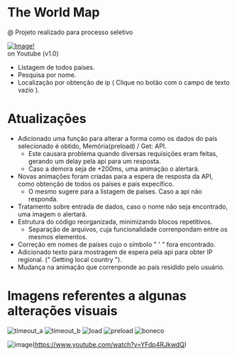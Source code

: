 # The World Map
@ Projeto realizado para processo seletivo  

[![Image!](https://user-images.githubusercontent.com/25700237/116011049-4c459380-a5f9-11eb-8aba-98caa7e9a0f7.png)](https://www.youtube.com/watch?v=2h0RhhukLWI)  
on Youtube (v1.0)

* Listagem de todos países.
* Pesquisa por nome.
* Localização por obtenção de ip ( Clique no botão com o campo de texto vazio ).


# Atualizações

* Adicionado uma função para alterar a forma como os dados do país selecionado é obtido, Memória(preload) / Get: API.
  * Este causara problema quando diversas requisições eram feitas, gerando um delay pela api para um resposta.
  * Caso a demora seja de +200ms, uma animação o alertará.
* Novas animações foram criadas para a espera de resposta da API, como obtenção de todos os países e país expecífico.
  * O mesmo sugere para a listagem de países. Caso a api não responda.
* Tratamento sobre entrada de dados, caso o nome não seja encontrado, uma imagem o alertará.
* Estrutura do código reorganizada, minimizando blocos repetitivos.
  * Separação de arquivos, cuja funcionalidade correnpondam entre os mesmos elementos.
* Correção em nomes de países cujo o símbolo " ' " fora encontrado.
* Adicionado texto para mostragem de espera pela api para obter IP regional. (" Getting local country ").
* Mudança na animação que correnponde ao país residido pelo usuário.

# Imagens referentes a algunas alterações visuais

![timeout_a](https://user-images.githubusercontent.com/25700237/117083776-d5f11180-ad1b-11eb-8311-da710344b4bf.PNG)
![timeout_b](https://user-images.githubusercontent.com/25700237/117083777-d8536b80-ad1b-11eb-87ff-17276dd25ea8.PNG)
![load](https://user-images.githubusercontent.com/25700237/117083782-da1d2f00-ad1b-11eb-9ce6-df9c0f5f9b7a.PNG)
![preload](https://user-images.githubusercontent.com/25700237/117083783-db4e5c00-ad1b-11eb-8d6e-136870576323.PNG)
![boneco](https://user-images.githubusercontent.com/25700237/117083801-ea350e80-ad1b-11eb-8245-faf0c8921c51.PNG)

![image](https://user-images.githubusercontent.com/25700237/117085767-0d15f180-ad21-11eb-96a2-8533f3179e75.png)(https://www.youtube.com/watch?v=YFdp4RJkwdQ)  

